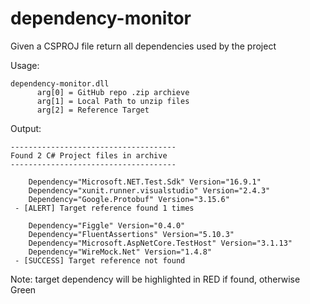 # dependency-monitor
Given a CSPROJ file return all dependencies used by the project 


Usage:

```
dependency-monitor.dll 
      arg[0] = GitHub repo .zip archieve
      arg[1] = Local Path to unzip files
      arg[2] = Reference Target
```

Output:

```
-------------------------------------
Found 2 C# Project files in archive
-------------------------------------

    Dependency="Microsoft.NET.Test.Sdk" Version="16.9.1" 
    Dependency="xunit.runner.visualstudio" Version="2.4.3" 
    Dependency="Google.Protobuf" Version="3.15.6" 
 - [ALERT] Target reference found 1 times

    Dependency="Figgle" Version="0.4.0" 
    Dependency="FluentAssertions" Version="5.10.3" 
    Dependency="Microsoft.AspNetCore.TestHost" Version="3.1.13" 
    Dependency="WireMock.Net" Version="1.4.8" 
 - [SUCCESS] Target reference not found

```

Note: target dependency will be highlighted in RED if found, otherwise Green
